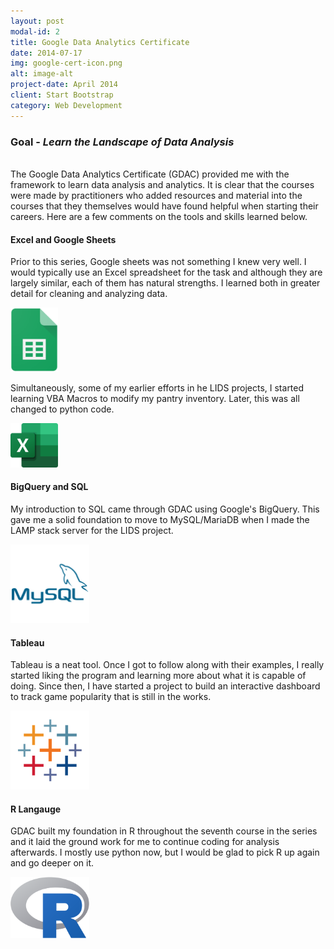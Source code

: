 ```yaml
---
layout: post
modal-id: 2
title: Google Data Analytics Certificate
date: 2014-07-17
img: google-cert-icon.png
alt: image-alt
project-date: April 2014
client: Start Bootstrap
category: Web Development
---
```

### Goal - *Learn the Landscape of Data Analysis*

<br>
The Google Data Analytics Certificate (GDAC) provided me with the framework to learn data analysis and analytics. It is clear that the courses were made by practitioners who added resources and material into the courses that they themselves would have found helpful when starting their careers. Here are a few comments on the tools and skills learned below.
<br>

#### Excel and Google Sheets

Prior to this series, Google sheets was not something I knew very well. I would typically use an Excel spreadsheet for the task and although they are largely similar, each of them has natural strengths. I learned both in greater detail for cleaning and analyzing data.

<img src="\img\portfolio\google_sheets.png" alt="no_image" style="width:15%"/>

Simultaneously, some of my earlier efforts in he LIDS projects, I started learning VBA Macros to modify my pantry inventory. Later, this was all changed to python code.

<img src="\img\portfolio\microsoft_excel.png" alt="no_image" style="width:15%"/>

#### BigQuery and SQL

My introduction to SQL came through GDAC using Google's BigQuery. This gave me a solid foundation to move to MySQL/MariaDB when I made the LAMP stack server for the LIDS project.

<img src="\img\portfolio\mysql.png" alt="no_image" style="width:25%"/>

#### Tableau

Tableau is a neat tool. Once I got to follow along with their examples, I really started liking the program and learning more about what it is capable of doing. Since then, I have started a project to build an interactive dashboard to track game popularity that is still in the works.

<img src="\img\portfolio\tableau.png" alt="no_image" style="width:25%"/>

#### R Langauge

GDAC built my foundation in R throughout the seventh course in the series and it laid the ground work for me to continue coding for analysis afterwards. I mostly use python now, but I would be glad to pick R up again and go deeper on it.

<img src="\img\portfolio\R.png" alt="no_image" style="width:25%"/>
